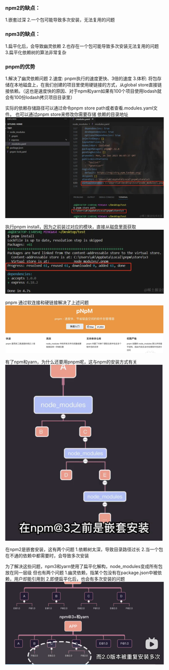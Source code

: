 
 ### npm2的缺点：
1.嵌套过深
2.一个包可能导致多次安装，无法复用的问题

 ### npm3的缺点：
1.扁平化后，会导致幽灵依赖
2.也存在一个包可能导致多次安装无法复用的问题
3.扁平化依赖树的算法非常复杂

 ### pnpm的优势
1.解决了幽灵依赖问题
2.速度: pnpm执行的速度更快、3倍的速度
3.体积: 将包存储在本地磁盘上，在我们创建的项目里使用硬链接的方式，从global store直接链接依赖。（这也是速度快的原因、对于npm和yarn如果有100个项目使用lodash就会有100份lodash拷贝项目目录里）

实际的依赖存储路径可以通过命令pnpm store path或者查看.modules.yaml文件。 也可以通过pnpm store来修改你需要存储
依赖的目录地址
![alt text](image-7.png)

执行pnpm install，因为之前装过对应的模块，直接从磁盘里面获取
![alt text](image-8.png)


pnpm 通过软连接和硬链接解决了上述问题
![alt text](image-9.png)

有了npm和yarn，为什么还要用pnpm呢，这与npm的安装方式有关
![alt text](image-10.png)

在npm2是嵌套安装，这有两个问题
1.依赖树太深，导致目录路径过长
2.当一个包在不通的依赖中都需要时，会导致多次安装

为了解决这些问题，npm3和yarn使用了扁平化解构，node_modules变成所有包放在同一层级
但也有两个问题
1.幽灵依赖，指某个包没有在package.json中被依赖，用户却能引用到
2.即便扁平化后，也会有多次安装的问题
![alt text](image-11.png)
